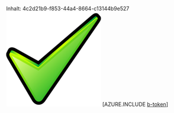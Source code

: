 Inhalt: 4c2d21b9-f853-44a4-8664-c13144b9e527![Bild](a028207d-9d1a-4a8c-9f32-8ce5dcc3ee58.png)
[AZURE.INCLUDE [b-token](45352353-933f-41fc-82b5-84f2bef90b44.md)]
